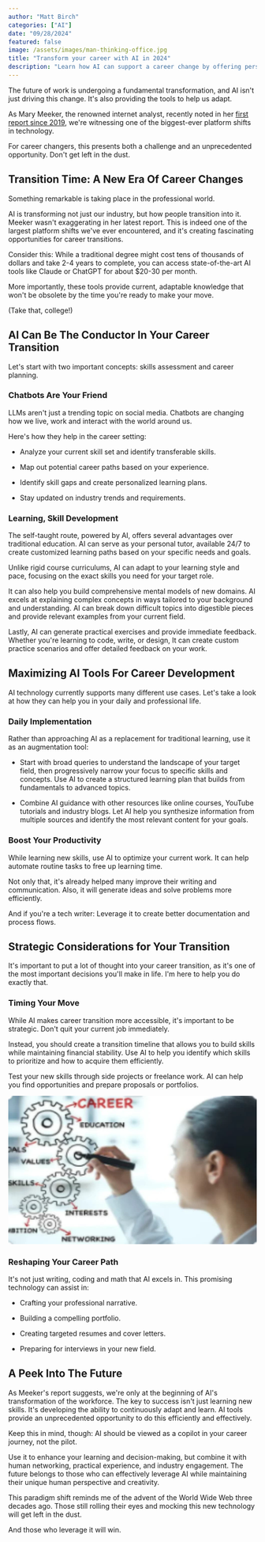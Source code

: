 ```yaml
---
author: "Matt Birch"
categories: ["AI"]
date: "09/28/2024"
featured: false
image: /assets/images/man-thinking-office.jpg
title: "Transform your career with AI in 2024"
description: "Learn how AI can support a career change by offering personalized skill development, job recommendations, and insights into emerging industries, helping you transition smoothly into a new field."
---
```


The future of work is undergoing a fundamental transformation, and AI isn't just driving this change. It's also providing the tools to help us adapt.

As Mary Meeker, the renowned internet analyst, recently noted in her [first report since 2019](https://www.bondcap.com/reports/aiu), we're witnessing one of the biggest-ever platform shifts in technology.

For career changers, this presents both a challenge and an unprecedented opportunity. Don't get left in the dust.

## Transition Time: A New Era Of Career Changes

Something remarkable is taking place in the professional world.

AI is transforming not just our industry, but how people transition into it. Meeker wasn't exaggerating in her latest report. This is indeed one of the largest platform shifts we've ever encountered, and it's creating fascinating opportunities for career transitions.

Consider this: While a traditional degree might cost tens of thousands of dollars and take 2-4 years to complete, you can access state-of-the-art AI tools like Claude or ChatGPT for about $20-30 per month.

More importantly, these tools provide current, adaptable knowledge that won't be obsolete by the time you're ready to make your move.

(Take that, college!)

## AI Can Be The Conductor In Your Career Transition

Let's start with two important concepts: skills assessment and career planning.

### Chatbots Are Your Friend

LLMs aren't just a trending topic on social media. Chatbots are changing how we live, work and interact with the world around us.

Here's how they help in the career setting:

- Analyze your current skill set and identify transferable skills.

- Map out potential career paths based on your experience.

- Identify skill gaps and create personalized learning plans.

- Stay updated on industry trends and requirements.

### Learning, Skill Development

The self-taught route, powered by AI, offers several advantages over traditional education. AI can serve as your personal tutor, available 24/7 to create customized learning paths based on your specific needs and goals.

Unlike rigid course curriculums, AI can adapt to your learning style and pace, focusing on the exact skills you need for your target role.

It can also help you build comprehensive mental models of new domains. AI excels at explaining complex concepts in ways tailored to your background and understanding. AI can break down difficult topics into digestible pieces and provide relevant examples from your current field.

Lastly, AI can generate practical exercises and provide immediate feedback. Whether you're learning to code, write, or design, It can create custom practice scenarios and offer detailed feedback on your work.

## Maximizing AI Tools For Career Development

AI technology currently supports many different use cases. Let's take a look at how they can help you in your daily and professional life.

### Daily Implementation

Rather than approaching AI as a replacement for traditional learning, use it as an augmentation tool:

- Start with broad queries to understand the landscape of your target field, then progressively narrow your focus to specific skills and concepts. Use AI to create a structured learning plan that builds from fundamentals to advanced topics.

- Combine AI guidance with other resources like online courses, YouTube tutorials and industry blogs. Let AI help you synthesize information from multiple sources and identify the most relevant content for your goals.

### Boost Your Productivity

While learning new skills, use AI to optimize your current work. It can help automate routine tasks to free up learning time.

Not only that, it's already helped many improve their writing and communication. Also, it will generate ideas and solve problems more efficiently.

And if you're a tech writer: Leverage it to create better documentation and process flows.

## Strategic Considerations for Your Transition

It's important to put a lot of thought into your career transition, as it's one of the most important decisions you'll make in life. I'm here to help you do exactly that.

### Timing Your Move

While AI makes career transition more accessible, it's important to be strategic. Don't quit your current job immediately.

Instead, you should create a transition timeline that allows you to build skills while maintaining financial stability. Use AI to help you identify which skills to prioritize and how to acquire them efficiently.

Test your new skills through side projects or freelance work. AI can help you find opportunities and prepare proposals or portfolios.

![career transition map](/assets/images/career-transition-map.jpg)

### Reshaping Your Career Path

It's not just writing, coding and math that AI excels in. This promising technology can assist in:

- Crafting your professional narrative.

- Building a compelling portfolio.

- Creating targeted resumes and cover letters.

- Preparing for interviews in your new field.

## A Peek Into The Future

As Meeker's report suggests, we're only at the beginning of AI's transformation of the workforce. The key to success isn't just learning new skills. It's developing the ability to continuously adapt and learn. AI tools provide an unprecedented opportunity to do this efficiently and effectively.

Keep this in mind, though: AI should be viewed as a copilot in your career journey, not the pilot.

Use it to enhance your learning and decision-making, but combine it with human networking, practical experience, and industry engagement. The future belongs to those who can effectively leverage AI while maintaining their unique human perspective and creativity.

This paradigm shift reminds me of the advent of the World Wide Web three decades ago. Those still rolling their eyes and mocking this new technology will get left in the dust.

And those who leverage it will win.
